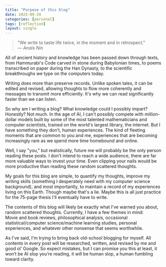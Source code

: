 ```yaml
---
title: "Purpose of this blog"
date: 2025-09-29
categories: [personal]
tags: [reflection]
layout: single
---
```

> "We write to taste life twice, in the moment and in retrospect."  
> — *Anaïs Nin*  
  
All of ancient history and knowledge has been passed down through texts, from Hammurabi's Code carved in stone during Babylonian times, to poems transcribed on paper during the Han Dynasty, to the scientific breakthroughs we type on the computers today.  
  
Writing does more than preserve records. Unlike spoken tales, it can be edited and revised, allowing thoughts to flow more coherently and messages to transmit more efficiently. It's why we can read significantly faster than we can listen.  
  
So why am I writing a blog? What knowledge could I possibly impart?  
Honestly? Not much. In the age of AI, I can't possibly compete with million-dollar models built by some of the most talented mathematicians and computer scientists, trained on the world's largest library, the internet. But I have something they don’t, human experiences. The kind of fleeting moments that are common to you and me, experiences that are becoming increasingly rare as we spend more time homebound and online.  
  
Well, I say "you," but realistically, future me will probably be the only person reading these posts. I don't intend to reach a wide audience, there are far more valuable ways to invest your time. Even clipping your nails would be more productive than reading these random scattered thoughts.  
  
My goals for this blog are simple, to quantify my thoughts, improve my writing skills (something I desperately need with my computer science background), and most importantly, to maintain a record of my experiences living on this Earth. Though maybe that's a lie. Maybe this is all just practice for the 75-page thesis I'll eventually have to write.  
  
The contents of this blog will likely be exactly what I've warned you about, random scattered thoughts. Currently, I have a few themes in mind:  
Movie and book reviews, philosophical analysis, occasional statistical/computer science/machine learning studies, personal experiences, and whatever other nonsense that seems worthwhile.  
  
As I've said, I'm trying to bring back old-school blogging for myself. All contents in every post will be researched, written, and revised by me and good ol’ Google. So expect mistakes, but I can promise you this at least, it won’t be AI slop you’re reading, it will be human slop, a human fumbling toward clarity.  